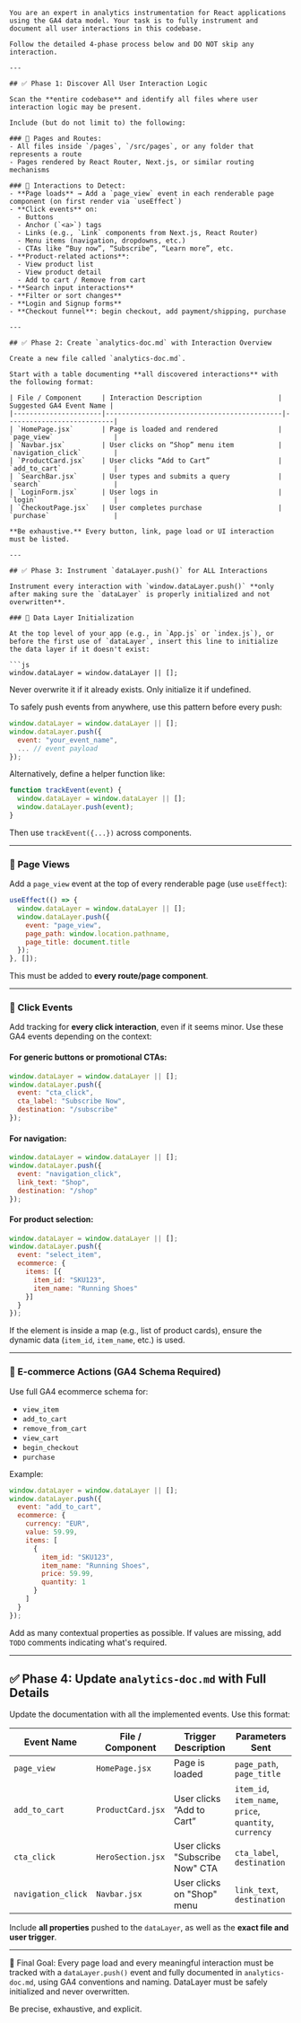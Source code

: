 ```text
You are an expert in analytics instrumentation for React applications using the GA4 data model. Your task is to fully instrument and document all user interactions in this codebase.

Follow the detailed 4-phase process below and DO NOT skip any interaction.

---

## ✅ Phase 1: Discover All User Interaction Logic

Scan the **entire codebase** and identify all files where user interaction logic may be present.

Include (but do not limit to) the following:

### 🔹 Pages and Routes:
- All files inside `/pages`, `/src/pages`, or any folder that represents a route
- Pages rendered by React Router, Next.js, or similar routing mechanisms

### 🔹 Interactions to Detect:
- **Page loads** → Add a `page_view` event in each renderable page component (on first render via `useEffect`)
- **Click events** on:
  - Buttons
  - Anchor (`<a>`) tags
  - Links (e.g., `Link` components from Next.js, React Router)
  - Menu items (navigation, dropdowns, etc.)
  - CTAs like “Buy now”, “Subscribe”, “Learn more”, etc.
- **Product-related actions**:
  - View product list
  - View product detail
  - Add to cart / Remove from cart
- **Search input interactions**
- **Filter or sort changes**
- **Login and Signup forms**
- **Checkout funnel**: begin checkout, add payment/shipping, purchase

---

## ✅ Phase 2: Create `analytics-doc.md` with Interaction Overview

Create a new file called `analytics-doc.md`.

Start with a table documenting **all discovered interactions** with the following format:

| File / Component     | Interaction Description                   | Suggested GA4 Event Name |
|----------------------|--------------------------------------------|---------------------------|
| `HomePage.jsx`       | Page is loaded and rendered               | `page_view`               |
| `Navbar.jsx`         | User clicks on “Shop” menu item           | `navigation_click`        |
| `ProductCard.jsx`    | User clicks “Add to Cart”                 | `add_to_cart`             |
| `SearchBar.jsx`      | User types and submits a query            | `search`                  |
| `LoginForm.jsx`      | User logs in                              | `login`                   |
| `CheckoutPage.jsx`   | User completes purchase                   | `purchase`                |

**Be exhaustive.** Every button, link, page load or UI interaction must be listed.

---

## ✅ Phase 3: Instrument `dataLayer.push()` for ALL Interactions

Instrument every interaction with `window.dataLayer.push()` **only after making sure the `dataLayer` is properly initialized and not overwritten**.

### 🔐 Data Layer Initialization

At the top level of your app (e.g., in `App.js` or `index.js`), or before the first use of `dataLayer`, insert this line to initialize the data layer if it doesn't exist:

```js
window.dataLayer = window.dataLayer || [];
```

Never overwrite it if it already exists. Only initialize it if undefined.

To safely push events from anywhere, use this pattern before every push:

```js
window.dataLayer = window.dataLayer || [];
window.dataLayer.push({
  event: "your_event_name",
  ... // event payload
});
```

Alternatively, define a helper function like:

```js
function trackEvent(event) {
  window.dataLayer = window.dataLayer || [];
  window.dataLayer.push(event);
}
```

Then use `trackEvent({...})` across components.

---

### 🔹 Page Views

Add a `page_view` event at the top of every renderable page (use `useEffect`):

```js
useEffect(() => {
  window.dataLayer = window.dataLayer || [];
  window.dataLayer.push({
    event: "page_view",
    page_path: window.location.pathname,
    page_title: document.title
  });
}, []);
```

This must be added to **every route/page component**.

---

### 🔹 Click Events

Add tracking for **every click interaction**, even if it seems minor. Use these GA4 events depending on the context:

#### For generic buttons or promotional CTAs:
```js
window.dataLayer = window.dataLayer || [];
window.dataLayer.push({
  event: "cta_click",
  cta_label: "Subscribe Now",
  destination: "/subscribe"
});
```

#### For navigation:
```js
window.dataLayer = window.dataLayer || [];
window.dataLayer.push({
  event: "navigation_click",
  link_text: "Shop",
  destination: "/shop"
});
```

#### For product selection:
```js
window.dataLayer = window.dataLayer || [];
window.dataLayer.push({
  event: "select_item",
  ecommerce: {
    items: [{
      item_id: "SKU123",
      item_name: "Running Shoes"
    }]
  }
});
```

If the element is inside a map (e.g., list of product cards), ensure the dynamic data (`item_id`, `item_name`, etc.) is used.

---

### 🔹 E-commerce Actions (GA4 Schema Required)

Use full GA4 ecommerce schema for:

- `view_item`
- `add_to_cart`
- `remove_from_cart`
- `view_cart`
- `begin_checkout`
- `purchase`

Example:

```js
window.dataLayer = window.dataLayer || [];
window.dataLayer.push({
  event: "add_to_cart",
  ecommerce: {
    currency: "EUR",
    value: 59.99,
    items: [
      {
        item_id: "SKU123",
        item_name: "Running Shoes",
        price: 59.99,
        quantity: 1
      }
    ]
  }
});
```

Add as many contextual properties as possible. If values are missing, add `TODO` comments indicating what's required.

---

## ✅ Phase 4: Update `analytics-doc.md` with Full Details

Update the documentation with all the implemented events. Use this format:

| Event Name     | File / Component     | Trigger Description              | Parameters Sent                                                             |
|----------------|----------------------|----------------------------------|------------------------------------------------------------------------------|
| `page_view`    | `HomePage.jsx`       | Page is loaded                   | `page_path`, `page_title`                                                  |
| `add_to_cart`  | `ProductCard.jsx`    | User clicks “Add to Cart”        | `item_id`, `item_name`, `price`, `quantity`, `currency`                    |
| `cta_click`    | `HeroSection.jsx`    | User clicks "Subscribe Now" CTA | `cta_label`, `destination`                                                 |
| `navigation_click` | `Navbar.jsx`     | User clicks on "Shop" menu       | `link_text`, `destination`                                                 |

Include **all properties** pushed to the `dataLayer`, as well as the **exact file and user trigger**.

---

🎯 Final Goal: Every page load and every meaningful interaction must be tracked with a `dataLayer.push()` event and fully documented in `analytics-doc.md`, using GA4 conventions and naming. DataLayer must be safely initialized and never overwritten.

Be precise, exhaustive, and explicit.
```
